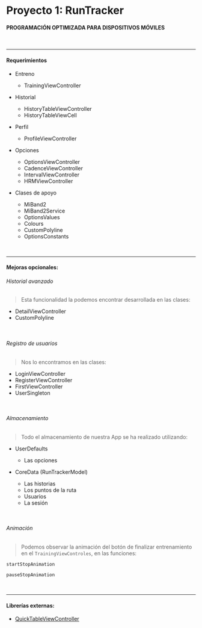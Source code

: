 # Proyecto 1: RunTracker

#### PROGRAMACIÓN OPTIMIZADA PARA DISPOSITIVOS MÓVILES

<br>

---
#### Requerimientos

- Entreno
  - TrainingViewController


- Historial
  - HistoryTableViewController
  - HistoryTableViewCell


- Perfil
  - ProfileViewController


- Opciones
  - OptionsViewController
  - CadenceViewController
  - IntervalViewController
  - HRMViewController


- Clases de apoyo
  - MiBand2
  - MiBand2Service
  - OptionsValues
  - Colours
  - CustomPolyline
  - OptionsConstants

<br>

---
#### Mejoras opcionales:

###### Historial avanzado
> Esta funcionalidad la podemos encontrar desarrollada en las clases:

- DetailViewController
- CustomPolyline

<br>

###### Registro de usuarios
>Nos lo encontramos en las clases:

- LoginViewController
- RegisterViewController
- FirstViewController
- UserSingleton

<br>

###### Almacenamiento
>Todo el almacenamiento de nuestra App se ha realizado utilizando:

- UserDefaults
  - Las opciones


- CoreData (RunTrackerModel)
  - Las historias
  - Los puntos de la ruta
  - Usuarios
  - La sesión

<br>

###### Animación
>Podemos observar la animación del botón de finalizar entrenamiento en el `TrainingViewControles`, en las funciones:

  `startStopAnimation`

  `pauseStopAnimation`

<br>

---
#### Librerías externas:

- [QuickTableViewController](https://github.com/bcylin/QuickTableViewController)

